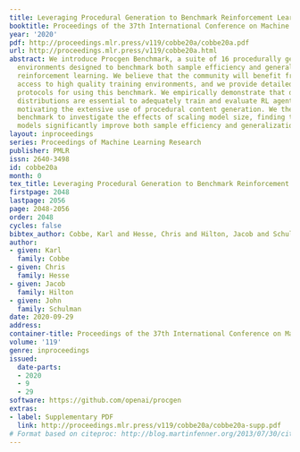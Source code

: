 ```yaml
---
title: Leveraging Procedural Generation to Benchmark Reinforcement Learning
booktitle: Proceedings of the 37th International Conference on Machine Learning
year: '2020'
pdf: http://proceedings.mlr.press/v119/cobbe20a/cobbe20a.pdf
url: http://proceedings.mlr.press/v119/cobbe20a.html
abstract: We introduce Procgen Benchmark, a suite of 16 procedurally generated game-like
  environments designed to benchmark both sample efficiency and generalization in
  reinforcement learning. We believe that the community will benefit from increased
  access to high quality training environments, and we provide detailed experimental
  protocols for using this benchmark. We empirically demonstrate that diverse environment
  distributions are essential to adequately train and evaluate RL agents, thereby
  motivating the extensive use of procedural content generation. We then use this
  benchmark to investigate the effects of scaling model size, finding that larger
  models significantly improve both sample efficiency and generalization.
layout: inproceedings
series: Proceedings of Machine Learning Research
publisher: PMLR
issn: 2640-3498
id: cobbe20a
month: 0
tex_title: Leveraging Procedural Generation to Benchmark Reinforcement Learning
firstpage: 2048
lastpage: 2056
page: 2048-2056
order: 2048
cycles: false
bibtex_author: Cobbe, Karl and Hesse, Chris and Hilton, Jacob and Schulman, John
author:
- given: Karl
  family: Cobbe
- given: Chris
  family: Hesse
- given: Jacob
  family: Hilton
- given: John
  family: Schulman
date: 2020-09-29
address: 
container-title: Proceedings of the 37th International Conference on Machine Learning
volume: '119'
genre: inproceedings
issued:
  date-parts:
  - 2020
  - 9
  - 29
software: https://github.com/openai/procgen
extras:
- label: Supplementary PDF
  link: http://proceedings.mlr.press/v119/cobbe20a/cobbe20a-supp.pdf
# Format based on citeproc: http://blog.martinfenner.org/2013/07/30/citeproc-yaml-for-bibliographies/
---
```

